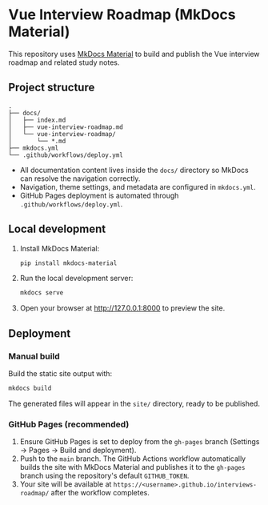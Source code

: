 # Vue Interview Roadmap (MkDocs Material)

This repository uses [MkDocs Material](https://squidfunk.github.io/mkdocs-material/) to build and publish the Vue interview
roadmap and related study notes.

## Project structure

```
.
├── docs/
│   ├── index.md
│   ├── vue-interview-roadmap.md
│   └── vue-interview-roadmap/
│       └── *.md
├── mkdocs.yml
└── .github/workflows/deploy.yml
```

- All documentation content lives inside the `docs/` directory so MkDocs can resolve the navigation correctly.
- Navigation, theme settings, and metadata are configured in `mkdocs.yml`.
- GitHub Pages deployment is automated through `.github/workflows/deploy.yml`.

## Local development

1. Install MkDocs Material:
   ```bash
   pip install mkdocs-material
   ```
2. Run the local development server:
   ```bash
   mkdocs serve
   ```
3. Open your browser at <http://127.0.0.1:8000> to preview the site.

## Deployment

### Manual build

Build the static site output with:
```bash
mkdocs build
```
The generated files will appear in the `site/` directory, ready to be published.

### GitHub Pages (recommended)

1. Ensure GitHub Pages is set to deploy from the `gh-pages` branch (Settings → Pages → Build and deployment).
2. Push to the `main` branch. The GitHub Actions workflow automatically builds the site with MkDocs Material and publishes it to the `gh-pages` branch using the repository's default `GITHUB_TOKEN`.
3. Your site will be available at `https://<username>.github.io/interviews-roadmap/` after the workflow completes.

